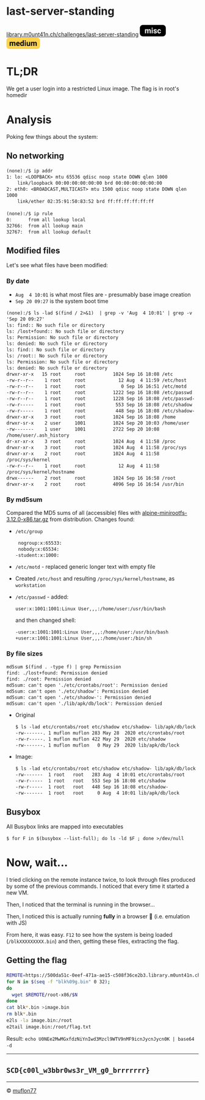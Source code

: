 # last-server-standing

[library.m0unt41n.ch/challenges/last-server-standing](https://library.m0unt41n.ch/challenges/last-server-standing) ![](../../resources/misc.svg) ![](../../resources/medium.svg) 

# TL;DR

We get a user login into a restricted Linux image. The flag is in root's homedir

# Analysis

Poking few things about the system:

## No networking

```
(none):/$ ip addr
1: lo: <LOOPBACK> mtu 65536 qdisc noop state DOWN qlen 1000
    link/loopback 00:00:00:00:00:00 brd 00:00:00:00:00:00
2: eth0: <BROADCAST,MULTICAST> mtu 1500 qdisc noop state DOWN qlen 1000
    link/ether 02:35:91:50:83:52 brd ff:ff:ff:ff:ff:ff

(none):/$ ip rule
0:      from all lookup local
32766:  from all lookup main
32767:  from all lookup default
```

## Modified files

Let's see what files have been modified:

### By date

*   `Aug  4 10:01` is what most files are - presumably base image creation
*   `Sep 20 09:27` is the system boot time

```
(none):/$ ls -lad $(find / 2>&1)  | grep -v 'Aug  4 10:01' | grep -v 'Sep 20 09:27'
ls: find:: No such file or directory
ls: /lost+found:: No such file or directory
ls: Permission: No such file or directory
ls: denied: No such file or directory
ls: find:: No such file or directory
ls: /root:: No such file or directory
ls: Permission: No such file or directory
ls: denied: No such file or directory
drwxr-xr-x   15 root     root          1024 Sep 16 18:08 /etc
-rw-r--r--    1 root     root            12 Aug  4 11:59 /etc/host
-rw-r--r--    1 root     root             0 Sep 16 16:51 /etc/motd
-rw-r--r--    1 root     root          1222 Sep 16 18:08 /etc/passwd
-rw-r--r--    1 root     root          1228 Sep 16 18:08 /etc/passwd-
-rw-r-----    1 root     root           553 Sep 16 18:08 /etc/shadow
-rw-r-----    1 root     root           448 Sep 16 18:08 /etc/shadow-
drwxr-xr-x    3 root     root          1024 Sep 16 18:08 /home
drwxr-sr-x    2 user     1001          1024 Sep 20 10:03 /home/user
-rw-------    1 user     1001          2722 Sep 20 10:08 /home/user/.ash_history
dr-xr-xr-x    3 root     root          1024 Aug  4 11:58 /proc
drwxr-xr-x    3 root     root          1024 Aug  4 11:58 /proc/sys
drwxr-xr-x    2 root     root          1024 Aug  4 11:58 /proc/sys/kernel
-rw-r--r--    1 root     root            12 Aug  4 11:58 /proc/sys/kernel/hostname
drwx------    2 root     root          1024 Sep 16 16:58 /root
drwxr-xr-x    2 root     root          4096 Sep 16 16:54 /usr/bin
```

### By md5sum

Compared the MD5 sums of all (accessible) files with 
[alpine-minirootfs-3.12.0-x86.tar.gz](https://dl-cdn.alpinelinux.org/alpine/v3.12/releases/x86/alpine-minirootfs-3.12.0-x86.tar.gz)
from distribution. Changes found:

*   `/etc/group`
    
    ```
     nogroup:x:65533:
     nobody:x:65534:
    -student:x:1000:
    ```
*    `/etc/motd` - replaced generic longer text with empty file
*   Created `/etc/host` and resulting `/proc/sys/kernel/hostname`, as `workstation`
*   `/etc/passwd` - added:

    ```
    user:x:1001:1001:Linux User,,,:/home/user:/usr/bin/bash
    ```
    and then changed shell:
    ```
    -user:x:1001:1001:Linux User,,,:/home/user:/usr/bin/bash
    +user:x:1001:1001:Linux User,,,:/home/user:/bin/sh
    ```

### By file sizes

```
md5sum $(find . -type f) | grep Permission
find: ./lost+found: Permission denied
find: ./root: Permission denied
md5sum: can't open './etc/crontabs/root': Permission denied
md5sum: can't open './etc/shadow': Permission denied
md5sum: can't open './etc/shadow-': Permission denied
md5sum: can't open './lib/apk/db/lock': Permission denied
```

*   Original

    ```
    $ ls -lad etc/crontabs/root etc/shadow etc/shadow- lib/apk/db/lock
    -rw-------. 1 muflon muflon 283 May 28  2020 etc/crontabs/root
    -rw-r-----. 1 muflon muflon 422 May 29  2020 etc/shadow
    -rw-------. 1 muflon muflon   0 May 29  2020 lib/apk/db/lock
    ```
*   Image:

    ```
    $ ls -lad etc/crontabs/root etc/shadow etc/shadow- lib/apk/db/lock
    -rw-------  1 root   root   283 Aug  4 10:01 etc/crontabs/root
    -rw-r-----  1 root   root   553 Sep 16 18:08 etc/shadow
    -rw-r-----  1 root   root   448 Sep 16 18:08 etc/shadow-
    -rw-------  1 root   root     0 Aug  4 10:01 lib/apk/db/lock
    ```

## Busybox

All Busybox links are mapped into executables
```
$ for F in $(busybox --list-full); do ls -ld $F ; done >/dev/null
```

# Now, wait...

I tried clicking on the remote instance twice, to look through
files produced by some of the previous commands. I noticed that
every time it started a new VM.

Then, I noticed that the terminal is running in the browser...

Then, I noticed this is actually running **fully** in a browser &#128578;
(i.e. emulation with JS)

From here, it was easy. `F12` to see how the system is being loaded
(`/blkXXXXXXXXX.bin`) and then, getting these files, extracting the flag.

## Getting the flag

```bash
REMOTE=https://500da51c-0eef-471a-ae15-c508f36ce2b3.library.m0unt41n.ch:1337
for N in $(seq -f "blk%09g.bin" 0 32);
do
  wget $REMOTE/root-x86/$N
done
cat blk*.bin >image.bin
rm blk*.bin
e2ls -la image.bin:/root
e2tail image.bin:/root/flag.txt
```

Result: `echo U0NEe2MwMGxfdzNiYnIwd3Mzcl9WTV9nMF9icnJycnJycn0K | base64 -d`

---

## `SCD{c00l_w3bbr0ws3r_VM_g0_brrrrrrr}`




<hr>

&copy; [muflon77](https://library.m0unt41n.ch/players/805ae1c8-9fe4-5816-b4a4-5057fa6eedb1)
